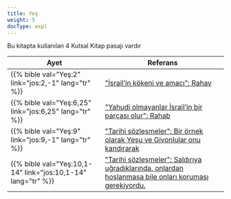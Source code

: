 ```yaml
---
title: Yeş
weight: 5
docType: expl
---
```


Bu kitapta kullanılan 4 Kutsal Kitap pasajı vardır

| Ayet | Referans |
|-------|-----------|
| {{% bible val="Yeş:2" link="jos:2,-1" lang="tr" %}} | ["İsrail’in kökeni ve amacı": Rahav](/appl/background/israel/_index#ce07) |
| {{% bible val="Yeş:6,25" link="jos:6,25" lang="tr" %}} | ["Yahudi olmayanlar İsrail’in bir parçası olur": Rahab](/expl/background/israel/the-remnant-of-israel#6f36) |
| {{% bible val="Yeş:9" link="jos:9,-1" lang="tr" %}} | ["Tarihi sözleşmeler": Bir örnek olarak Yeşu ve Givonlular onu kandırarak](/expl/background/israel/gods-covenant#909f) |
| {{% bible val="Yeş:10,1-14" link="jos:10,1-14" lang="tr" %}} | ["Tarihi sözleşmeler":  Saldırıya uğradıklarında, onlardan hoşlanmasa bile onları koruması gerekiyordu.](/expl/background/israel/gods-covenant#909f) |

